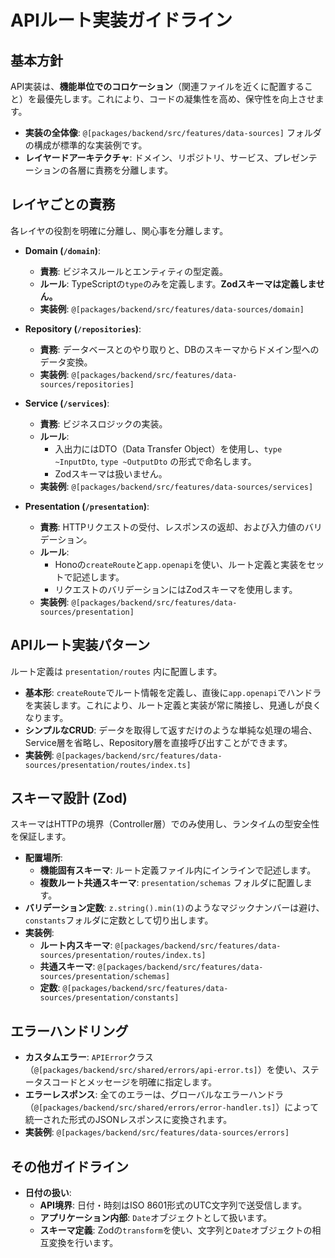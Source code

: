 # APIルート実装ガイドライン

## 基本方針

API実装は、**機能単位でのコロケーション**（関連ファイルを近くに配置すること）を最優先します。これにより、コードの凝集性を高め、保守性を向上させます。

- **実装の全体像**: `@[packages/backend/src/features/data-sources]` フォルダの構成が標準的な実装例です。
- **レイヤードアーキテクチャ**: ドメイン、リポジトリ、サービス、プレゼンテーションの各層に責務を分離します。

## レイヤごとの責務

各レイヤの役割を明確に分離し、関心事を分離します。

- **Domain (`/domain`)**:
  - **責務**: ビジネスルールとエンティティの型定義。
  - **ルール**: TypeScriptの`type`のみを定義します。**Zodスキーマは定義しません。**
  - **実装例**: `@[packages/backend/src/features/data-sources/domain]`

- **Repository (`/repositories`)**:
  - **責務**: データベースとのやり取りと、DBのスキーマからドメイン型へのデータ変換。
  - **実装例**: `@[packages/backend/src/features/data-sources/repositories]`

- **Service (`/services`)**:
  - **責務**: ビジネスロジックの実装。
  - **ルール**:
    - 入出力にはDTO（Data Transfer Object）を使用し、`type ~InputDto`, `type ~OutputDto` の形式で命名します。
    - Zodスキーマは扱いません。
  - **実装例**: `@[packages/backend/src/features/data-sources/services]`

- **Presentation (`/presentation`)**:
  - **責務**: HTTPリクエストの受付、レスポンスの返却、および入力値のバリデーション。
  - **ルール**:
    - Honoの`createRoute`と`app.openapi`を使い、ルート定義と実装をセットで記述します。
    - リクエストのバリデーションにはZodスキーマを使用します。
  - **実装例**: `@[packages/backend/src/features/data-sources/presentation]`

## APIルート実装パターン

ルート定義は `presentation/routes` 内に配置します。

- **基本形**: `createRoute`でルート情報を定義し、直後に`app.openapi`でハンドラを実装します。これにより、ルート定義と実装が常に隣接し、見通しが良くなります。
- **シンプルなCRUD**: データを取得して返すだけのような単純な処理の場合、Service層を省略し、Repository層を直接呼び出すことができます。
- **実装例**: `@[packages/backend/src/features/data-sources/presentation/routes/index.ts]`

## スキーマ設計 (Zod)

スキーマはHTTPの境界（Controller層）でのみ使用し、ランタイムの型安全性を保証します。

- **配置場所**:
  - **機能固有スキーマ**: ルート定義ファイル内にインラインで記述します。
  - **複数ルート共通スキーマ**: `presentation/schemas` フォルダに配置します。
- **バリデーション定数**: `z.string().min(1)`のようなマジックナンバーは避け、`constants`フォルダに定数として切り出します。
- **実装例**:
  - **ルート内スキーマ**: `@[packages/backend/src/features/data-sources/presentation/routes/index.ts]`
  - **共通スキーマ**: `@[packages/backend/src/features/data-sources/presentation/schemas]`
  - **定数**: `@[packages/backend/src/features/data-sources/presentation/constants]`

## エラーハンドリング

- **カスタムエラー**: `APIError`クラス（`@[packages/backend/src/shared/errors/api-error.ts]`）を使い、ステータスコードとメッセージを明確に指定します。
- **エラーレスポンス**: 全てのエラーは、グローバルなエラーハンドラ（`@[packages/backend/src/shared/errors/error-handler.ts]`）によって統一された形式のJSONレスポンスに変換されます。
- **実装例**: `@[packages/backend/src/features/data-sources/errors]`

## その他ガイドライン

- **日付の扱い**:
  - **API境界**: 日付・時刻はISO 8601形式のUTC文字列で送受信します。
  - **アプリケーション内部**: `Date`オブジェクトとして扱います。
  - **スキーマ定義**: Zodの`transform`を使い、文字列と`Date`オブジェクトの相互変換を行います。